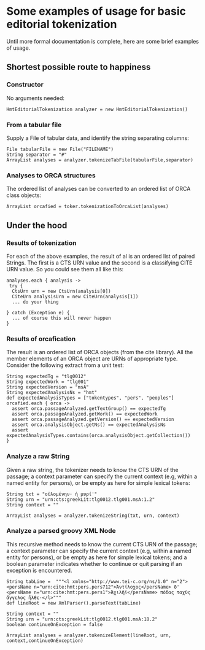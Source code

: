 # Some examples of usage for basic editorial tokenization

Until more formal documentation is complete, here are some brief examples of usage.



## Shortest possible route to happiness

### Constructor

No arguments needed:

    HmtEditorialTokenization analyzer = new HmtEditorialTokenization()


### From a tabular file

Supply a File of tabular data, and identify the string separating columns:

    File tabularFile = new File("FILENAME")
    String separator = "#"
    ArrayList analyses = analyzer.tokenizeTabFile(tabularFile,separator)



### Analyses to ORCA structures

The ordered list of analyses can be converted to an ordered list of ORCA class objects:

    ArrayList orcafied = toker.tokenizationToOrcaList(analyses)


## Under the hood

### Results of tokenization

For each of the above examples, the result of al is an ordered list of paired Strings.  The first is a CTS URN  value and the second is a classifying CITE URN value.  So you could see them all like this:

    analyses.each { analysis ->
     try {
      CtsUrn urn = new CtsUrn(analysis[0])
      CiteUrn analysisUrn = new CiteUrn(analysis[1])
      ... do your thing

    } catch (Exception e) {
      ... of course this will never happen
    }



### Results of orcafication

The result is an ordered list of ORCA objects (from the cite library).  All the member elements of an ORCA object are URNs of appropriate type.  Consider the following extract from a unit test:


    String expectedTg = "tlg0012"
    String expectedWork = "tlg001"
    String expectedVersion = "msA"
    String expectedAnalysisNs = "hmt"
    def expectedAnalysisTypes = ["tokentypes", "pers", "peoples"]
    orcafied.each { orca ->
      assert orca.passageAnalyzed.getTextGroup() == expectedTg
      assert orca.passageAnalyzed.getWork() == expectedWork
      assert orca.passageAnalyzed.getVersion() == expectedVersion
      assert orca.analysisObject.getNs() == expectedAnalysisNs
      assert expectedAnalysisTypes.contains(orca.analysisObject.getCollection())
    }

### Analyze a raw String

Given a raw string, the tokenizer needs to know the CTS URN of the passage; a context parameter can specify the current context (e.g, within a named entity for persons), or be empty as here for simple lexical tokens:

    String txt = "οὐλομένην· ἡ μυρί'"
    String urn = "urn:cts:greekLit:tlg0012.tlg001.msA:1.2"
    String context = ""

    ArrayList analyses = analyzer.tokenizeString(txt, urn, context)

### Analyze a parsed groovy XML Node

This recursive method needs to know the current CTS URN of the passage; a context parameter can specify the current context (e.g, within a named entity for persons), or be empty as here for simple lexical tokens; and a boolean parameter indicates whether to continue or quit parsing if an exception is encountered.

    String tabLine =  """<l xmlns="http://www.tei-c.org/ns/1.0" n="2"><persName n="urn:cite:hmt:pers.pers712">Ἀντίλοχος</persName> δ' <persName n="urn:cite:hmt:pers.pers1">Ἀχιλῆϊ</persName> πόδας ταχὺς ἄγγελος ἦλθε·</l>"""
    def lineRoot = new XmlParser().parseText(tabLine)

    String context = ""
    String urn = "urn:cts:greekLit:tlg0012.tlg001.msA:18.2"
    boolean continueOnException = false

    ArrayList analyses = analyzer.tokenizeElement(lineRoot, urn, context,continueOnException)

